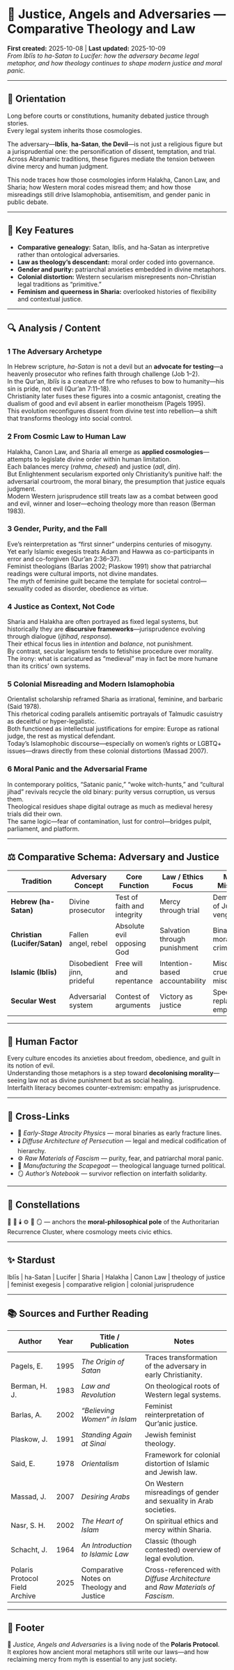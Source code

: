 # 🪽 Justice, Angels and Adversaries — Comparative Theology and Law
**First created:** 2025-10-08  |  **Last updated:** 2025-10-09  
*From Iblīs to ha-Satan to Lucifer: how the adversary became legal metaphor, and how theology continues to shape modern justice and moral panic.*

---

## 🧭 Orientation  

Long before courts or constitutions, humanity debated justice through stories.  
Every legal system inherits those cosmologies.  

The adversary—**Iblīs**, **ha-Satan**, **the Devil**—is not just a religious figure but a jurisprudential one: the personification of dissent, temptation, and trial.  
Across Abrahamic traditions, these figures mediate the tension between divine mercy and human judgment.  

This node traces how those cosmologies inform Halakha, Canon Law, and Sharia; how Western moral codes misread them; and how those misreadings still drive Islamophobia, antisemitism, and gender panic in public debate.

---

## 🧩 Key Features  

- **Comparative genealogy:** Satan, Iblīs, and ha-Satan as interpretive rather than ontological adversaries.  
- **Law as theology’s descendant:** moral order coded into governance.  
- **Gender and purity:** patriarchal anxieties embedded in divine metaphors.  
- **Colonial distortion:** Western secularism misrepresents non-Christian legal traditions as “primitive.”  
- **Feminism and queerness in Sharia:** overlooked histories of flexibility and contextual justice.  

---

## 🔍 Analysis / Content  

### 1  The Adversary Archetype  
In Hebrew scripture, *ha-Satan* is not a devil but an **advocate for testing**—a heavenly prosecutor who refines faith through challenge (Job 1–2).  
In the Qur’an, *Iblīs* is a creature of fire who refuses to bow to humanity—his sin is pride, not evil (Qur’an 7:11–18).  
Christianity later fuses these figures into a cosmic antagonist, creating the dualism of good and evil absent in earlier monotheism (Pagels 1995).  
This evolution reconfigures dissent from divine test into rebellion—a shift that transforms theology into social control.  

### 2  From Cosmic Law to Human Law  
Halakha, Canon Law, and Sharia all emerge as **applied cosmologies**—attempts to legislate divine order within human limitation.  
Each balances mercy (*rahma*, *chesed*) and justice (*adl*, *din*).  
But Enlightenment secularism exported only Christianity’s punitive half: the adversarial courtroom, the moral binary, the presumption that justice equals judgment.  
Modern Western jurisprudence still treats law as a combat between good and evil, winner and loser—echoing theology more than reason (Berman 1983).  

### 3  Gender, Purity, and the Fall  
Eve’s reinterpretation as “first sinner” underpins centuries of misogyny.  
Yet early Islamic exegesis treats Adam and Hawwa as co-participants in error and co-forgiven (Qur’an 2:36–37).  
Feminist theologians (Barlas 2002; Plaskow 1991) show that patriarchal readings were cultural imports, not divine mandates.  
The myth of feminine guilt became the template for societal control—sexuality coded as disorder, obedience as virtue.  

### 4  Justice as Context, Not Code  
Sharia and Halakha are often portrayed as fixed legal systems, but historically they are **discursive frameworks**—jurisprudence evolving through dialogue (*ijtihad*, *responsa*).  
Their ethical focus lies in *intention* and *balance*, not punishment.  
By contrast, secular legalism tends to fetishise procedure over morality.  
The irony: what is caricatured as “medieval” may in fact be more humane than its critics’ own systems.  

### 5  Colonial Misreading and Modern Islamophobia  
Orientalist scholarship reframed Sharia as irrational, feminine, and barbaric (Said 1978).  
This rhetorical coding parallels antisemitic portrayals of Talmudic casuistry as deceitful or hyper-legalistic.  
Both functioned as intellectual justifications for empire: Europe as rational judge, the rest as mystical defendant.  
Today’s Islamophobic discourse—especially on women’s rights or LGBTQ+ issues—draws directly from these colonial distortions (Massad 2007).  

### 6  Moral Panic and the Adversarial Frame  
In contemporary politics, “Satanic panic,” “woke witch-hunts,” and “cultural jihad” revivals recycle the old binary: purity versus corruption, us versus them.  
Theological residues shape digital outrage as much as medieval heresy trials did their own.  
The same logic—fear of contamination, lust for control—bridges pulpit, parliament, and platform.  

---

## ⚖️ Comparative Schema: Adversary and Justice  

| Tradition | Adversary Concept | Core Function | Law / Ethics Focus | Modern Misreading |
|------------|------------------|----------------|--------------------|-------------------|
| **Hebrew (ha-Satan)** | Divine prosecutor | Test of faith and integrity | Mercy through trial | Demonisation of Judaism as vengeful |
| **Christian (Lucifer/Satan)** | Fallen angel, rebel | Absolute evil opposing God | Salvation through punishment | Binary moralism, criminalisation |
| **Islamic (Iblīs)** | Disobedient jinn, prideful | Free will and repentance | Intention-based accountability | Miscast as cruelty or misogyny |
| **Secular West** | Adversarial system | Contest of arguments | Victory as justice | Spectacle replaces empathy |

---

## 🧠 Human Factor  

Every culture encodes its anxieties about freedom, obedience, and guilt in its notion of evil.  
Understanding those metaphors is a step toward **decolonising morality**—seeing law not as divine punishment but as social healing.  
Interfaith literacy becomes counter-extremism: empathy as jurisprudence.  

---

## 🔗 Cross-Links  

- 🧭 *Early-Stage Atrocity Physics* — moral binaries as early fracture lines.  
- 🕯️ *Diffuse Architecture of Persecution* — legal and medical codification of hierarchy.  
- ⚙️ *Raw Materials of Fascism* — purity, fear, and patriarchal moral panic.  
- 🧨 *Manufacturing the Scapegoat* — theological language turned political.  
- 🪞 *Author’s Notebook* — survivor reflection on interfaith solidarity.  

---

## 🌌 Constellations  

📖 🧭 🕯️ ⚙️ 🧨 🪞 — anchors the **moral-philosophical pole** of the Authoritarian Recurrence Cluster, where cosmology meets civic ethics.

---

## ✨ Stardust  

Iblīs | ha-Satan | Lucifer | Sharia | Halakha | Canon Law | theology of justice | feminist exegesis | comparative religion | colonial jurisprudence  

---

## 📚 Sources and Further Reading  

| Author | Year | Title / Publication | Notes |
|---------|------|---------------------|-------|
| Pagels, E. | 1995 | *The Origin of Satan* | Traces transformation of the adversary in early Christianity. |
| Berman, H. J. | 1983 | *Law and Revolution* | On theological roots of Western legal systems. |
| Barlas, A. | 2002 | *“Believing Women” in Islam* | Feminist reinterpretation of Qur’anic justice. |
| Plaskow, J. | 1991 | *Standing Again at Sinai* | Jewish feminist theology. |
| Said, E. | 1978 | *Orientalism* | Framework for colonial distortion of Islamic and Jewish law. |
| Massad, J. | 2007 | *Desiring Arabs* | On Western misreadings of gender and sexuality in Arab societies. |
| Nasr, S. H. | 2002 | *The Heart of Islam* | On spiritual ethics and mercy within Sharia. |
| Schacht, J. | 1964 | *An Introduction to Islamic Law* | Classic (though contested) overview of legal evolution. |
| Polaris Protocol Field Archive | 2025 | Comparative Notes on Theology and Justice | Cross-referenced with *Diffuse Architecture* and *Raw Materials of Fascism*. |

---

## 🏮 Footer  

📖 *Justice, Angels and Adversaries* is a living node of the **Polaris Protocol**.  
It explores how ancient moral metaphors still write our laws—and how reclaiming mercy from myth is essential to any just society.  
